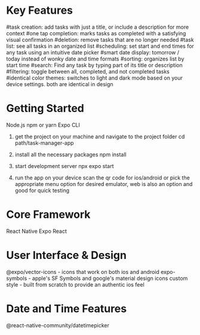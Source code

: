 

# Key Features

#task creation: add tasks with just a title, or include a description for more context
#one tap completion: marks tasks as completed with a satisfying visual confirmation
#deletion: remove tasks that are no longer needed
#task list: see all tasks in an organized list
#scheduling: set start and end times for any task using an intuitive date picker
#smart date display: tomorrow / today instead of wonky date and time formats
#sorting: organizes list by start time
#search: Find any task by typing part of its title or description
#filtering: toggle between all, completed, and not completed tasks
#identical color themes: switches to light and dark mode based on your device settings. both are identical in design

# Getting Started


Node.js
npm or yarn
Expo CLI


1. get the project on your machine and navigate to the project folder
   cd path/task-manager-app

2. install all the necessary packages
   npm install

3. start development server
   npx expo start

4. run the app on your device
scan the qr code for ios/android or pick the appropriate menu option for desired emulator, web is also an option and
good for quick testing


# Core Framework
React Native
Expo
React

# User Interface & Design
@expo/vector-icons - icons that work on both ios and android
expo-symbols - apple's SF Symbols and google's material design icons
custom style - built from scratch to provide an authentic ios feel

# Date and Time Features
@react-native-community/datetimepicker


